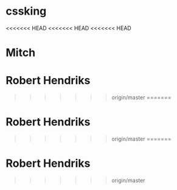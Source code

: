 # cssking
<<<<<<< HEAD
<<<<<<< HEAD
<<<<<<< HEAD

Mitch
=======
# Robert Hendriks
>>>>>>> origin/master
=======
# Robert Hendriks
>>>>>>> origin/master
=======
# Robert Hendriks
>>>>>>> origin/master
